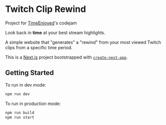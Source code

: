 # Twitch Clip Rewind
Project for [TimeEnjoyed](https://twitch.tv/timeenjoyed)'s codejam

Look back in **time** at your best stream highlights.

A simple website that "generates" a "rewind" from your most viewed Twitch clips from a specific time period.

This is a [Next.js](https://nextjs.org/) project bootstrapped with [`create-next-app`](https://github.com/vercel/next.js/tree/canary/packages/create-next-app).

## Getting Started

To run in dev mode:
```bash
npm run dev
```

To run in production mode:
```bash
npm run build
npm run start
```